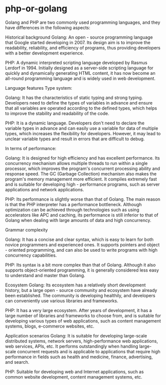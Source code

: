 # php-or-golang
Golang and PHP are two commonly used programming languages, and they have differences in the following aspects:

Historical background
Golang: An open - source programming language that Google started developing in 2007. Its design aim is to improve the readability, reliability, and efficiency of programs, thus providing developers with a better development experience.

PHP: A dynamic interpreted scripting language developed by Rasmus Lerdorf in 1994. Initially designed as a server-side scripting language for quickly and dynamically generating HTML content, it has now become an all-round programming language and is widely used in web development.

Language features
Type system:

Golang: It has the characteristics of static typing and strong typing. Developers need to define the types of variables in advance and ensure that all variables are operated according to the defined types, which helps to improve the stability and readability of the code.

PHP: It is a dynamic language. Developers don't need to declare the variable types in advance and can easily use a variable for data of multiple types, which increases the flexibility for developers. However, it may lead to unclear variable types and result in errors that are difficult to debug.

In terms of performance:

Golang: It is designed for high efficiency and has excellent performance. Its concurrency mechanism allows multiple threads to run within a single processor, which improves the program's concurrent processing ability and response speed. The GC (Garbage Collection) mechanism also makes the program's memory management more efficient. It compiles extremely fast and is suitable for developing high - performance programs, such as server applications and network applications.

PHP: Its performance is slightly worse than that of Golang. The main reason is that the PHP interpreter has a performance bottleneck. Although optimization can be achieved through technologies such as using accelerators like APC and caching, its performance is still inferior to that of Golang when dealing with large amounts of data and high concurrency.

Grammar complexity

Golang: It has a concise and clear syntax, which is easy to learn for both novice programmers and experienced ones. It supports pointers and object - oriented programming, and can also be used to write programs with high concurrency capabilities.

PHP: Its syntax is a bit more complex than that of Golang. Although it also supports object-oriented programming, it is generally considered less easy to understand and master than Golang.

Ecosystem
Golang: Its ecosystem has a relatively short development history, but a large open - source community and ecosystem have already been established. The community is developing healthily, and developers can conveniently use various libraries and frameworks.

PHP: It has a very large ecosystem. After years of development, it has a large number of libraries and frameworks to choose from, and is suitable for developing various types of web applications, such as content management systems, blogs, e-commerce websites, etc.

Application scenarios
Golang: It is suitable for developing large-scale distributed systems, network servers, high-performance web applications, web services, APIs, etc. It performs outstandingly when handling large-scale concurrent requests and is applicable to applications that require high performance in fields such as health and medicine, finance, advertising, and search.

PHP: Suitable for developing web and Internet applications, such as common website development, content management systems, etc.
